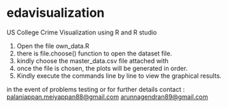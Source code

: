 edavisualization
================

US College Crime Visualization using R and R studio

1. Open the file own_data.R
2. there is file.choose() function to open the dataset file.
3. kindly choose the master_data.csv file attached with 
4. once the file is chosen, the plots will be generated in order.
5. Kindly execute the commands line by line to view the graphical results.

in the event of problems testing or for further details contact :
palaniappan.meiyappan88@gmail.com
arunnagendran89@gmail.com
